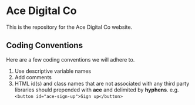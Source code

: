 # Ace Digital Co
This is the repository for the Ace Digital Co website.

## Coding Conventions ##
Here are a few coding conventions we will adhere to.
1. Use descriptive variable names
2. Add comments
3. HTML id(s) and class names that are not associated with any third party libraries should prepended with **ace** and delimited by **hyphens**. e.g. `<button id="ace-sign-up">Sign up</button>`
